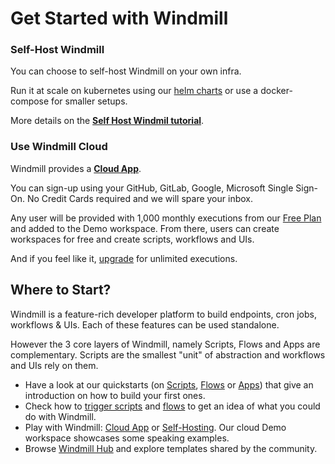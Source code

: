 # Get Started with Windmill

### Self-Host Windmill

You can choose to self-host Windmill on your own infra.

Run it at scale on kubernetes using our [helm charts](https://github.com/windmill-labs/windmill-helm-charts) or use a docker-compose for smaller setups.

More details on the **[Self Host Windmil tutorial](https://www.windmill.dev/docs/advanced/self_host/)**.

### Use Windmill Cloud

Windmill provides a **[Cloud App](https://app.windmill.dev/user/login)**.

You can sign-up using your GitHub, GitLab, Google, Microsoft Single Sign-On. No Credit Cards required and we will spare your inbox.

Any user will be provided with 1,000 monthly executions from our [Free Plan](https://www.windmill.dev/pricing/) and added to the Demo workspace. From there, users can create workspaces for free and create scripts, workflows and UIs.

And if you feel like it, [upgrade](https://docs.windmill.dev/docs/misc/upgrade/) for unlimited executions.

## Where to Start?

Windmill is a feature-rich developer platform to build endpoints, cron jobs, workflows & UIs. Each of these features can be used standalone.

However the 3 core layers of Windmill, namely Scripts, Flows and Apps are complementary. Scripts are the smallest "unit" of abstraction and workflows and UIs rely on them.

- Have a look at our quickstarts (on [Scripts](../../getting_started/0_scripts_quickstart/1_typescript_quickstart/index.md), [Flows](../6_flows_quickstart/index.md) or [Apps](../7_apps_quickstart/index.md)) that give an introduction on how to build your first ones.
- Check how to [trigger scripts](../8_trigger_scripts/index.md) and [flows](../9_trigger_flows/index.md) to get an idea of what you could do with Windmill.
- Play with Windmill: [Cloud App](#use-windmill-cloud) or [Self-Hosting](#self-host-windmill). Our cloud Demo workspace showcases some speaking examples.
- Browse [Windmill Hub](https://hub.windmill.dev/) and explore templates shared by the community.
